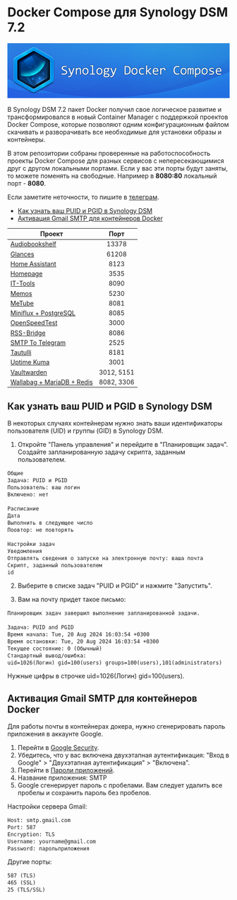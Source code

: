 # Docker Compose для Synology DSM 7.2
<img src="https://github.com/avenom/synology-docker-compose/blob/main/icons/synology-docker-compose.jpg">

В Synology DSM 7.2 пакет Docker получил свое логическое развитие и трансформировался в новый Container Manager с поддержкой проектов Docker Compose, которые позволяют одним конфигурационным файлом скачивать и разворачивать все необходимые для установки образы и контейнеры.

В этом репозитории собраны проверенные на работоспособность проекты Docker Compose для разных сервисов с непересекающимися друг с другом локальными портами. Если у вас эти порты будут заняты, то можете поменять на свободные. Например в **8080:80** локальный порт - **8080**.

Если заметите неточности, то пишите в [телеграм](https://t.me/avenom).

* [Как узнать ваш PUID и PGID в Synology DSM](#puid)
* [Активация Gmail SMTP для контейнеров Docker](#gmail)

| Проект | Порт |
|---|:---:|
|[Audiobookshelf](https://github.com/avenom/synology-docker-compose/blob/main/audiobookshelf.md)|13378|
|[Glances](https://github.com/avenom/synology-docker-compose/blob/main/glances.md)|61208|
|[Home Assistant](https://github.com/avenom/synology-docker-compose/blob/main/homeassistant.md)|8123|
|[Homepage](https://github.com/avenom/synology-docker-compose/blob/main/homepage.md)|3535|
|[IT-Tools](https://github.com/avenom/synology-docker-compose/blob/main/it-tools.md)|8090|
|[Memos](https://github.com/avenom/synology-docker-compose/blob/main/memos.md)|5230|
|[MeTube](https://github.com/avenom/synology-docker-compose/blob/main/metube.md)|8081|
|[Miniflux + PostgreSQL](https://github.com/avenom/synology-docker-compose/blob/main/miniflux.md)|8085|
|[OpenSpeedTest](https://github.com/avenom/synology-docker-compose/blob/main/openspeedtest.md)|3000|
|[RSS-Bridge](https://github.com/avenom/synology-docker-compose/blob/main/rss-bridge.md)|8086|
|[SMTP To Telegram](https://github.com/avenom/synology-docker-compose/blob/main/smtp_to_telegram.md)|2525|
|[Tautulli](https://github.com/avenom/synology-docker-compose/blob/main/tautulli.md)|8181|
|[Uptime Kuma](https://github.com/avenom/synology-docker-compose/blob/main/uptime-kuma.md)|3001|
|[Vaultwarden](https://github.com/avenom/synology-docker-compose/blob/main/vaultwarden.md)|3012, 5151|
|[Wallabag + MariaDB + Redis](https://github.com/avenom/synology-docker-compose/blob/main/wallabag.md)|8082, 3306|

## Как узнать ваш PUID и PGID в Synology DSM <a name="puid"></a>

В некоторых случаях контейнерам нужно знать ваши идентификаторы пользователя (UID) и группы (GID) в Synology DSM.

1.  Откройте "Панель управления" и перейдите в "Планировщик задач". Создайте запланированную задачу скрипта, заданным пользователем.

```
Общие
Задача: PUID и PGID
Пользователь: ваш логин
Включено: нет

Расписание
Дата
Выполнить в следующее число
Поовтор: не повторять

Настройки задач
Уведомления
Отправлять сведения о запуске на электронную почту: ваша почта
Скрипт, заданный пользователем
id
```

2. Выберите в списке задач "PUID и PGID" и нажмите "Запустить".

3. Вам на почту придет такое письмо:

```
Планировщик задач завершил выполнение запланированной задачи.

Задача: PUID and PGID
Время начала: Tue, 20 Aug 2024 16:03:54 +0300
Время остановки: Tue, 20 Aug 2024 16:03:54 +0300
Текущее состояние: 0 (Обычный)
Стандартный вывод/ошибка:
uid=1026(Логин) gid=100(users) groups=100(users),101(administrators)
```

Нужные цифры в строчке uid=1026(Логин) gid=100(users).

## Активация Gmail SMTP для контейнеров Docker <a name="gmail"></a>

Для работы почты в контейнерах докера, нужно сгенерировать пароль приложения в аккаунте Google.

1. Перейти в [Google Security](https://myaccount.google.com/security).
2. Убедитесь, что у вас включена двухэтапная аутентификация: "Вход в Google" > "Двухэтапная аутентификация" > "Включена".
3. Перейти в [Пароли приложений](https://myaccount.google.com/apppasswords).
4. Название приложения: SMTP
5. Google сгенерирует пароль с пробелами. Вам следует удалить все пробелы и сохранить пароль без пробелов.

Настройки сервера Gmail:

```
Host: smtp.gmail.com
Port: 587
Encryption: TLS
Username: yourname@gmail.com
Password: парольприложения
```

Другие порты:
```
587 (TLS)
465 (SSL)
25 (TLS/SSL)
```
